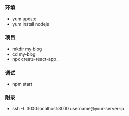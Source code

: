 ### 环境
- yum update
- yum install nodejs

### 项目
- mkdir my-blog
- cd my-blog
- npx create-react-app .

### 调试
- npm start

### 附录
- ssh -L 3000:localhost:3000 username@your-server-ip

